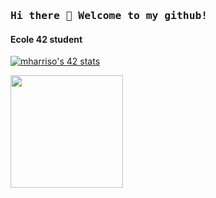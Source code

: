 ### <samp>Hi there 👋 Welcome to my github!</samp>

#### Ecole 42 student

[![mharriso's 42 stats](https://badge42.vercel.app/api/v2/cl3w02qb8005509mgrqkyukbw/stats?cursusId=21&coalitionId=89)](https://github.com/JaeSeoKim/badge42)

<p>
  <img height="180em" src="https://github-readme-stats.vercel.app/api/top-langs/?username=kukinpower&hide=swift,roff,php,Makefile,Cmake,python,shell,html,css,Assembly,dockerfile,javascript&langs_count=8&layout=compact&show_icons=true&hide_border=true&&count_private=true&include_all_commits=true" />
</p>

<!--
[![GitHub Streak](https://github-readme-streak-stats.herokuapp.com?user=mharriso&theme=github-light)](https://git.io/streak-stats)

[![GitHub stats](https://github-readme-stats.vercel.app/api?username=mharriso)](https://github.com/anuraghazra/github-readme-stats)
-->
